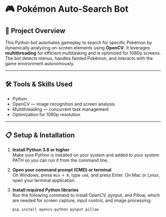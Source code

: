 # 🎮 Pokémon Auto-Search Bot

## 🤖 Project Overview  
This Python bot automates gameplay to search for specific Pokémon by dynamically analyzing on-screen elements using **OpenCV**. It leverages **multithreading** for efficient multitasking and is optimized for 1080p screens. The bot detects menus, handles fainted Pokémon, and interacts with the game environment autonomously.

---

## 🛠️ Tools & Skills Used  
- Python  
- OpenCV — image recognition and screen analysis  
- Multithreading — concurrent task management  
- Optimization for 1080p resolution

---

## 📋 Setup & Installation  

1. **Install Python 3.8 or higher**  
   Make sure Python is installed on your system and added to your system PATH so you can run it from the command line.

2. **Open your command prompt (CMD) or terminal**  
   On Windows, press `Win + R`, type `cmd`, and press Enter. On Mac or Linux, open your terminal application.

3. **Install required Python libraries**  
   Run the following command to install OpenCV, pynput, and Pillow, which are needed for screen capture, input control, and image processing:
   ```bash
   pip install opencv-python pynput pillow
